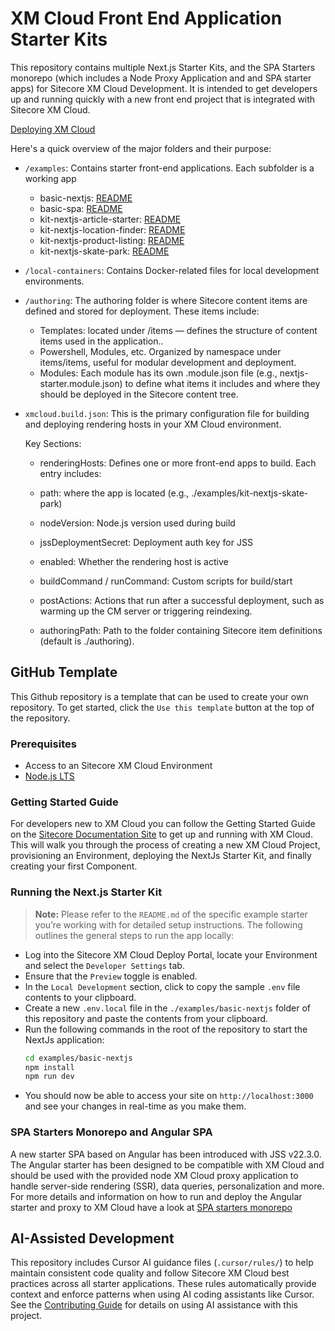 # XM Cloud Front End Application Starter Kits

This repository contains multiple Next.js Starter Kits, and the SPA Starters monorepo (which includes a Node Proxy Application and and SPA starter apps) for Sitecore XM Cloud Development. It is intended to get developers up and running quickly with a new front end project that is integrated with Sitecore XM Cloud.

[Deploying XM Cloud](https://doc.sitecore.com/xmc/en/developers/xm-cloud/deploying-xm-cloud.html)

Here's a quick overview of the major folders and their purpose:

  - `/examples`:
  Contains starter front-end applications. Each subfolder is a working app
    * basic-nextjs: [README](https://github.com/Sitecore/xmcloud-starter-js/tree/main/examples/basic-nextjs/README.md) 
    * basic-spa: [README](https://github.com/Sitecore/xmcloud-starter-js/tree/main/examples/basic-spa/README.md) 
    * kit-nextjs-article-starter: [README](https://github.com/Sitecore/xmcloud-starter-js/tree/main/examples/kit-nextjs-article-starter/README.md)
    * kit-nextjs-location-finder: [README](https://github.com/Sitecore/xmcloud-starter-js/blob/main/examples/kit-nextjs-location-finder/README.md)
    * kit-nextjs-product-listing: [README](https://github.com/Sitecore/xmcloud-starter-js/blob/main/examples/kit-nextjs-product-listing/README.md)
    * kit-nextjs-skate-park: [README](https://github.com/Sitecore/xmcloud-starter-js/blob/main/examples/kit-nextjs-skate-park/README.md)

  - `/local-containers`:
  Contains Docker-related files for local development environments.

  - `/authoring`: 
    The authoring folder is where Sitecore content items are defined and stored for deployment. These items include:
    * Templates: located under /items — defines the structure of content items used in the application..
    * Powershell, Modules, etc. Organized by namespace under items/items, useful for modular development and deployment.
    * Modules: Each module has its own .module.json file (e.g., nextjs-starter.module.json) to define what items it includes and where they should be deployed in the Sitecore content tree.

  - `xmcloud.build.json`: 
    This is the primary configuration file for building and deploying rendering hosts in your XM Cloud environment.

    Key Sections:
      * renderingHosts: Defines one or more front-end apps to build. Each entry includes:

      * path: where the app is located (e.g., ./examples/kit-nextjs-skate-park)

      * nodeVersion: Node.js version used during build

      * jssDeploymentSecret: Deployment auth key for JSS

      * enabled: Whether the rendering host is active

      * buildCommand / runCommand: Custom scripts for build/start

      * postActions: Actions that run after a successful deployment, such as warming up the CM server or triggering reindexing.

      * authoringPath: Path to the folder containing Sitecore item definitions (default is ./authoring).

## GitHub Template

This Github repository is a template that can be used to create your own repository. To get started, click the `Use this template` button at the top of the repository.

### Prerequisites

- Access to an Sitecore XM Cloud Environment
- [Node.js LTS](https://nodejs.org/en/)

### Getting Started Guide

For developers new to XM Cloud you can follow the Getting Started Guide on the [Sitecore Documentation Site](https://doc.sitecore.com/xmc) to get up and running with XM Cloud. This will walk you through the process of creating a new XM Cloud Project, provisioning an Environment, deploying the NextJs Starter Kit, and finally creating your first Component.

### Running the Next.js Starter Kit

>  **Note:** Please refer to the `README.md` of the specific example starter you’re working with for detailed setup instructions.
> The following outlines the general steps to run the app locally:
- Log into the Sitecore XM Cloud Deploy Portal, locate your Environment and select the `Developer Settings` tab.
- Ensure that the `Preview` toggle is enabled.
- In the `Local Development` section, click to copy the sample `.env` file contents to your clipboard.
- Create a new `.env.local` file in the `./examples/basic-nextjs` folder of this repository and paste the contents from your clipboard.
- Run the following commands in the root of the repository to start the NextJs application:
  ```bash
  cd examples/basic-nextjs
  npm install
  npm run dev
  ```
- You should now be able to access your site on `http://localhost:3000` and see your changes in real-time as you make them.

### SPA Starters Monorepo and Angular SPA

A new starter SPA based on Angular has been introduced with JSS v22.3.0. The Angular starter has been designed to be compatible with XM Cloud and should be used with the provided node XM Cloud proxy application to handle server-side rendering (SSR), data queries, personalization and more. For more details and information on how to run and deploy the Angular starter and proxy to XM Cloud have a look at [SPA starters monorepo](examples/basic-spa/)

## AI-Assisted Development

This repository includes Cursor AI guidance files (`.cursor/rules/`) to help maintain consistent code quality and follow Sitecore XM Cloud best practices across all starter applications. These rules automatically provide context and enforce patterns when using AI coding assistants like Cursor. See the [Contributing Guide](CONTRIBUTING.md#ai-assisted-development) for details on using AI assistance with this project.

